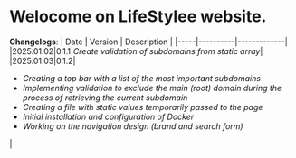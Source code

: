 # Welocome on LifeStylee website.

**Changelogs**:
| Date | Version | Description |
|-----|----------|-------------|
|2025.01.02|0.1.1|_Create validation of subdomains from static array_|
|2025.01.03|0.1.2|<i><ul> <li> Creating a top bar with a list of the most important subdomains</li> <li> Implementing validation to exclude the main (root) domain during the process of retrieving the current subdomain</li> <li> Creating a file with static values temporarily passed to the page</li> <li> Initial installation and configuration of Docker</li> <li> Working on the navigation design (brand and search form)</li> </ul></i>|
